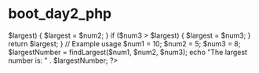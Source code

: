 # boot_day2_php
<?php

function findLargest($num1, $num2, $num3) {
    $largest = $num1;

    if ($num2 > $largest) {
        $largest = $num2;
    }

    if ($num3 > $largest) {
        $largest = $num3;
    }

    return $largest;
}

// Example usage
$num1 = 10;
$num2 = 5;
$num3 = 8;

$largestNumber = findLargest($num1, $num2, $num3);
echo "The largest number is: " . $largestNumber;


?>
